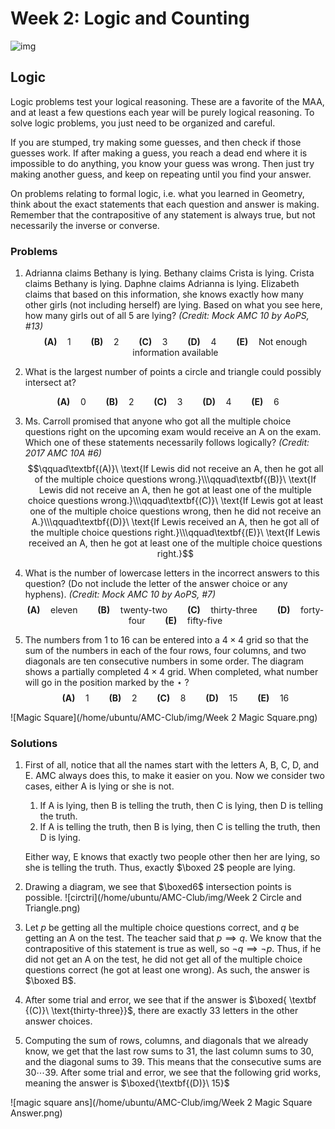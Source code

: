 # Week 2: Logic and Counting

![img](https://lh4.googleusercontent.com/NKSdyot1OfRDManfWcSGuklNH2HfOYmQJKCBvRkNyRDJXeWhqCivCIFPxXoGR8NmmENG2-jiHMNuo1Oc_nOLUPuZw_w21bkj3g1fc5FTs-rVvXFfFHemEZdV-k_tf_T1deDsELyb)



## Logic

Logic problems test your logical reasoning. These are a favorite of the MAA, and at least a few questions each year will be purely logical reasoning. To solve logic problems, you just need to be organized and careful. 

If you are stumped, try making some guesses, and then check if those guesses work. If after making a guess, you reach a dead end where it is impossible to do anything, you know your guess was wrong. Then just try making another guess, and keep on repeating until you find your answer.

On problems relating to formal logic, i.e. what you learned in Geometry, think about the exact statements that each question and answer is making. Remember that the contrapositive of any statement is always true, but not necessarily the inverse or converse.

### Problems

1. Adrianna claims Bethany is lying. Bethany claims Crista is lying. Crista claims Bethany is lying. Daphne claims Adrianna is lying. Elizabeth claims that based on this information, she knows exactly how many other girls (not including herself) are lying. Based on what you see here, how many girls out of all 5 are lying? *(Credit: Mock AMC 10 by AoPS, #13)*
   $$
   \textbf{(A)} \quad 1 \qquad
   \textbf{(B)} \quad 2 \qquad
   \textbf{(C)} \quad 3 \qquad
   \textbf{(D)} \quad 4 \qquad
   \textbf{(E)} \quad \text{Not enough information available}
   $$






2. What is the largest number of points a circle and triangle could possibly intersect at?

$$
\textbf{(A)} \quad 0 \qquad
\textbf{(B)} \quad 2 \qquad
\textbf{(C)} \quad 3 \qquad
\textbf{(D)} \quad 4 \qquad
\textbf{(E)} \quad 6
$$



3. Ms. Carroll promised that anyone who got all the multiple choice questions right on the upcoming exam would receive an A on the exam. Which one of these statements necessarily follows logically? *(Credit: 2017 AMC 10A #6)*
   $$\qquad\textbf{(A)}\ \text{If Lewis did not receive an A, then he got all of the multiple choice questions wrong.}\\\qquad\textbf{(B)}\ \text{If Lewis did not receive an A, then he got at least one of the multiple choice questions wrong.}\\\qquad\textbf{(C)}\ \text{If Lewis got at least one of the multiple choice questions wrong, then he did not receive an A.}\\\qquad\textbf{(D)}\ \text{If Lewis received an A, then he got all of the multiple choice questions right.}\\\qquad\textbf{(E)}\ \text{If Lewis received an A, then he got at least one of the multiple choice questions right.}​$$



4. What is the number of lowercase letters in the incorrect answers to this question? (Do not include the letter of the answer choice or any hyphens). *(Credit: Mock AMC 10 by AoPS, #7)*
   $$
   \textbf{(A)} \quad \text{eleven} \qquad
   \textbf{(B)} \quad \text{twenty-two} \qquad
   \textbf{(C)} \quad \text{thirty-three} \qquad
   \textbf{(D)} \quad \text{forty-four} \qquad
   \textbf{(E)} \quad \text{fifty-five}
   $$



5. The numbers from $1$ to $16$ can be entered into a $4\times4$ grid so that the sum of the numbers in each of the four rows, four columns, and two diagonals are ten consecutive numbers in some order. The diagram shows a partially completed $4\times4$ grid. When completed, what number will go in the position marked by the $\star$ ?
   $$
   \textbf{(A)} \quad 1 \qquad
   \textbf{(B)} \quad 2 \qquad
   \textbf{(C)} \quad 8 \qquad
   \textbf{(D)} \quad 15 \qquad
   \textbf{(E)} \quad 16
   $$


![Magic Square](/home/ubuntu/AMC-Club/img/Week 2 Magic Square.png)

### Solutions

1. First of all, notice that all the names start with the letters A, B, C, D, and E. AMC always does this, to make it easier on you. Now we consider two cases, either A is lying or she is not.
   1. If A is lying, then B is telling the truth, then C is lying, then D is telling the truth.
   2. If A is telling the truth, then B is lying, then C is telling the truth, then D is lying.

   Either way, E knows that exactly two people other then her are lying, so she is telling the truth. Thus, exactly $\boxed 2$ people are lying.

2. Drawing a diagram, we see that $\boxed6​$ intersection points is possible.
   ![circtri](/home/ubuntu/AMC-Club/img/Week 2 Circle and Triangle.png)

3. Let $p​$ be getting all the multiple choice questions correct, and $q​$ be getting an A on the test. The teacher said that $p \implies q​$. We know that the contrapositive of this statement is true as well, so $\lnot q \implies \lnot p​$. Thus, if he did not get an A on the test, he did not get all of the multiple choice questions correct (he got at least one wrong). As such, the answer is $\boxed B​$.

4. After some trial and error, we see that if the answer is $\boxed{ \textbf {(C)}\ \text{thirty-three}}$, there are exactly 33 letters in the other answer choices.

6. Computing the sum of rows, columns, and diagonals that we already know, we get that the last row sums to $31​$, the last column sums to $30​$, and the diagonal sums to $39​$. This means that the consecutive sums are $30\cdots39​$. After some trial and error, we see that the following grid works, meaning the answer is $\boxed{\textbf{(D)}\ 15}​$

![magic square ans](/home/ubuntu/AMC-Club/img/Week 2 Magic Square Answer.png)

